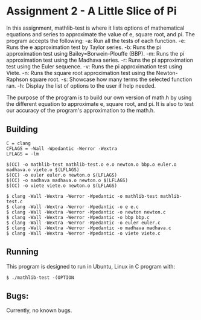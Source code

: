 # Assignment 2 - A Little Slice of Pi

In this assignment, mathlib-test is where it lists options of mathematical equations and series to approximate
the value of e, square root, and pi. 
The program accepts the following:
	-a: Run all the tests of each function.
	-e: Runs the e approximation test by Taylor series.
	-b: Runs the pi approximation test using Bailey=Borwein-Plouffe (BBP).
	-m: Runs the pi approximation test using the Madhava series.
	-r: Runs the pi approximation test using the Euler sequence.
	-v: Runs the pi approximation test using Viete.
	-n: Runs the square root approximation test using the Newton-Raphson square root.
	-s: Showcase how many terms the selected function ran.
	-h: Display the list of options to the user if help needed.

The purpose of the program is to build our own version of math.h by using the different equation to approximate
e, square root, and pi. It is also to test our accuracy of the program's approximation to the math.h. 

## Building

```
C = clang
CFLAGS = -Wall -Wpedantic -Werror -Wextra
LFLAGS = -lm

$(CC) -o mathlib-test mathlib-test.o e.o newton.o bbp.o euler.o madhava.o viete.o $(LFLAGS)
$(CC) -o euler euler.o newton.o $(LFLAGS)
$(CC) -o madhava madhava.o newton.o $(LFLAGS)
$(CC) -o viete viete.o newton.o $(LFLAGS)

$ clang -Wall -Wextra -Werror -Wpedantic -o mathlib-test mathlib-test.c
$ clang -Wall -Wextra -Werror -Wpedantic -o e e.c
$ clang -Wall -Wextra -Werror -Wpedantic -o newton newton.c
$ clang -Wall -Wextra -Werror -Wpedantic -o bbp bbp.c
$ clang -Wall -Wextra -Werror -Wpedantic -o euler euler.c
$ clang -Wall -Wextra -Werror -Wpedantic -o madhava madhava.c
$ clang -Wall -Wextra -Werror -Wpedantic -o viete viete.c
```

## Running

This program is designed to run in Ubuntu, Linux in C program with:

```
$ ./mathlib-test -(OPTION
```

## Bugs:

Currently, no known bugs.
